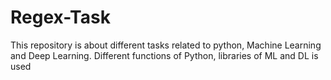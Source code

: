# Regex-Task
This repository is about different tasks related to python, Machine Learning and Deep Learning. Different  functions of Python, libraries of ML and DL is used
